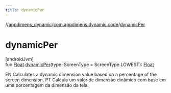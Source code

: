 ```yaml
---
title: dynamicPer
---
```

//[appdimens_dynamic](../../index.html)/[com.appdimens.dynamic.code](index.html)/[dynamicPer](dynamic-per.html)



# dynamicPer



[androidJvm]\
fun [Float](https://kotlinlang.org/api/core/kotlin-stdlib/kotlin/-float/index.html).[dynamicPer](dynamic-per.html)(type: ScreenType = ScreenType.LOWEST): [Float](https://kotlinlang.org/api/core/kotlin-stdlib/kotlin/-float/index.html)



EN Calculates a dynamic dimension value based on a percentage of the screen dimension. PT Calcula um valor de dimensão dinâmico com base em uma porcentagem da dimensão da tela.



